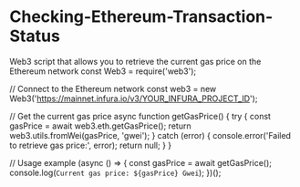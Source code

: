 # Checking-Ethereum-Transaction-Status
Web3 script that allows you to retrieve the current gas price on the Ethereum network
const Web3 = require('web3');

// Connect to the Ethereum network
const web3 = new Web3('https://mainnet.infura.io/v3/YOUR_INFURA_PROJECT_ID');

// Get the current gas price
async function getGasPrice() {
  try {
    const gasPrice = await web3.eth.getGasPrice();
    return web3.utils.fromWei(gasPrice, 'gwei');
  } catch (error) {
    console.error('Failed to retrieve gas price:', error);
    return null;
  }
}

// Usage example
(async () => {
  const gasPrice = await getGasPrice();
  console.log(`Current gas price: ${gasPrice} Gwei`);
})();
